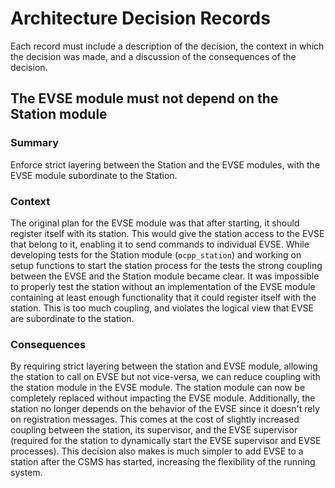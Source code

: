 # Architecture Decision Records

Each record must include a description of the decision, the
context in which the decision was made, and a discussion of the
consequences of the decision.

## The EVSE module must not depend on the Station module

### Summary

Enforce strict layering between the Station and the EVSE modules, with
the EVSE module subordinate to the Station.

### Context

The original plan for the EVSE module was that after starting, it
should register itself with its station. This would give the station
access to the EVSE that belong to it, enabling it to send commands to
individual EVSE. While developing tests for the Station module
(`ocpp_station`) and working on setup functions to start the station
process for the tests the strong coupling between the EVSE and the
Station module became clear. It was impossible to properly test the
station without an implementation of the EVSE module containing at
least enough functionality that it could register itself with the
station. This is too much coupling, and violates the logical view
that EVSE are subordinate to the station.

### Consequences

By requiring strict layering between the station and EVSE module,
allowing the station to call on EVSE but not vice-versa, we can reduce
coupling with the station module in the EVSE module. The station
module can now be completely replaced without impacting the EVSE
module. Additionally, the station no longer depends on the behavior of
the EVSE since it doesn't rely on registration messages. This comes at
the cost of slightly increased coupling between the station, its
supervisor, and the EVSE supervisor (required for the station to
dynamically start the EVSE supervisor and EVSE processes). This
decision also makes is much simpler to add EVSE to a station after the
CSMS has started, increasing the flexibility of the running system.
